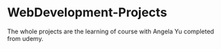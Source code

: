# WebDevelopment-Projects
The whole projects are the learning of course with Angela Yu completed from udemy.
